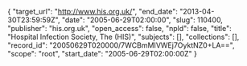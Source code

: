 {
  "target_url": "http://www.his.org.uk/", 
  "end_date": "2013-04-30T23:59:59Z", 
  "date": "2005-06-29T02:00:00", 
  "slug": 110400, 
  "publisher": "his.org.uk", 
  "open_access": false, 
  "npld": false, 
  "title": "Hospital Infection Society, The (HIS)", 
  "subjects": [], 
  "collections": [], 
  "record_id": "20050629T020000/7WCBmMIVWEj7OyktNZ0+LA==", 
  "scope": "root", 
  "start_date": "2005-06-29T02:00:00Z"
}

